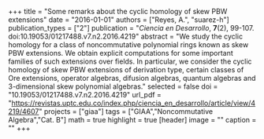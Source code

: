 +++
title = "Some remarks about the cyclic homology of skew PBW extensions"
date = "2016-01-01"
authors = ["Reyes, A.", "suarez-h"]
publication_types = ["2"]
publication = "*Ciencia en Desarrollo*, **7**(2), 99-107. doi:10.19053/01217488.v7.n2.2016.4219"
abstract = "We study the cyclic homology for a class of noncommutative polynomial rings known as skew PBW extensions. We obtain explicit computations for some important families of such extensions over fields. In particular, we consider the cyclic homology of skew PBW extensions of derivation type, certain classes of Ore extensions, operator algebras, difusion algebras, quantum algebras and 3-dimensional skew polynomial algebras."
selected = false
doi = "10.19053/01217488.v7.n2.2016.4219"
url_pdf = "https://revistas.uptc.edu.co/index.php/ciencia_en_desarrollo/article/view/4219/4607"
projects = ["giaa"]
tags = ["GIAA","Noncommutative Algebra","Cat. B"]
math = true
highlight = true
[header]
image = ""
caption = ""
+++
